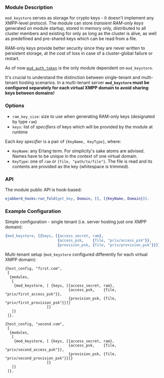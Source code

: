 ### Module Description

`mod_keystore` serves as storage for crypto keys - it doesn't implement
any XMPP-level protocol.
The module can store _transient RAM-only keys_ generated on module
startup, stored in memory only, distributed to all cluster members
and existing for only as long as the cluster is alive, as well as predefined
and pre-shared keys which can be read from a file.

RAM-only keys provide better security since they are never written to persistent
storage, at the cost of loss in case of a cluster-global failure or restart.

As of now [`mod_auth_token`](mod_auth_token) is the only module
dependent on `mod_keystore`.

It's crucial to understand the distinction between single-tenant and
multi-tenant hosting scenarios.
In a multi-tenant server **`mod_keystore` must be configured separately
for each virtual XMPP domain to avoid sharing keys between domains!**

### Options

* `ram_key_size`: size to use when generating RAM-only keys (designated
    by type `ram`)
* `keys`: list of _specifiers_ of keys which will be provided by the
    module at runtime

Each _key specifier_ is a pair of `{KeyName, KeyType}`, where:

* `KeyName`: any Erlang term. For simplicity's sake atoms are advised.
    Names have to be unique in the context of one virtual domain.
* `KeyType`: one of `ram` or `{file, "path/to/file"}`.
    The file is read and its contents are provided
    as the key (whitespace is trimmed).

### API

The module public API is hook-based:

```erlang
ejabberd_hooks:run_fold(get_key, Domain, [], [{KeyName, Domain}]).
```

### Example Configuration


Simple configuration - single tenant (i.e. server hosting just one XMPP domain):

```erlang
{mod_keystore, [{keys, [{access_secret, ram},
                        {access_psk,    {file, "priv/access_psk"}},
                        {provision_psk, {file, "priv/provision_psk"}}]}]}

```

Multi-tenant setup (`mod_keystore` configured differently
for each virtual XMPP domain):

```
{host_config, "first.com",
 [
  {modules,
   [
    {mod_keystore, [ {keys, [{access_secret, ram},
                             {access_psk,    {file, "priv/first_access_psk"}},
                             {provision_psk, {file, "priv/first_provision_psk"}}]}
                   ]}
   ]}
 ]}.

{host_config, "second.com",
 [
  {modules,
   [
    {mod_keystore, [ {keys, [{access_secret, ram},
                             {access_psk,    {file, "priv/second_access_psk"}},
                             {provision_psk, {file, "priv/second_provision_psk"}}]}
                   ]}
   ]}
 ]}.
```
